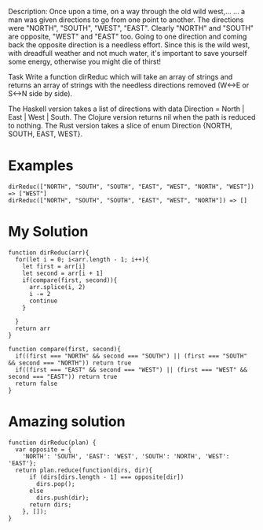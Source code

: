 Description:
Once upon a time, on a way through the old wild west,…
… a man was given directions to go from one point to another. The directions were "NORTH", "SOUTH", "WEST", "EAST". Clearly "NORTH" and "SOUTH" are opposite, "WEST" and "EAST" too. Going to one direction and coming back the opposite direction is a needless effort. Since this is the wild west, with dreadfull weather and not much water, it's important to save yourself some energy, otherwise you might die of thirst!

Task
Write a function dirReduc which will take an array of strings and returns an array of strings with the needless directions removed (W<->E or S<->N side by side).

The Haskell version takes a list of directions with data Direction = North | East | West | South. The Clojure version returns nil when the path is reduced to nothing. The Rust version takes a slice of enum Direction {NORTH, SOUTH, EAST, WEST}.

# Examples
```
dirReduc(["NORTH", "SOUTH", "SOUTH", "EAST", "WEST", "NORTH", "WEST"]) => ["WEST"]
dirReduc(["NORTH", "SOUTH", "SOUTH", "EAST", "WEST", "NORTH"]) => []
```

# My Solution
```
function dirReduc(arr){
  for(let i = 0; i<arr.length - 1; i++){
    let first = arr[i]
    let second = arr[i + 1]
    if(compare(first, second)){
      arr.splice(i, 2)
      i -= 2
      continue
    }
     
  }
  return arr
}

function compare(first, second){
  if((first === "NORTH" && second === "SOUTH") || (first === "SOUTH" && second === "NORTH")) return true
  if((first === "EAST" && second === "WEST") || (first === "WEST" && second === "EAST")) return true
  return false
}
```

# Amazing solution
```
function dirReduc(plan) {
  var opposite = {
    'NORTH': 'SOUTH', 'EAST': 'WEST', 'SOUTH': 'NORTH', 'WEST': 'EAST'};
  return plan.reduce(function(dirs, dir){
      if (dirs[dirs.length - 1] === opposite[dir])
        dirs.pop();
      else
        dirs.push(dir);
      return dirs;
    }, []);
}
```
